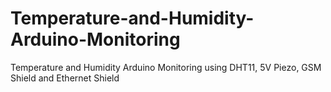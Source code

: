 # Temperature-and-Humidity-Arduino-Monitoring
Temperature and Humidity Arduino Monitoring using DHT11, 5V Piezo, GSM Shield and Ethernet Shield
